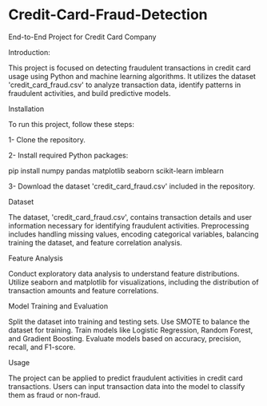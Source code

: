 # Credit-Card-Fraud-Detection
End-to-End Project for Credit Card Company

Introduction:

This project is focused on detecting fraudulent transactions in credit card usage using Python and machine learning algorithms. It utilizes the dataset 'credit_card_fraud.csv' to analyze transaction data, identify patterns in fraudulent activities, and build predictive models.

Installation

To run this project, follow these steps:

1- Clone the repository.

2- Install required Python packages:

pip install numpy pandas matplotlib seaborn scikit-learn imblearn

3- Download the dataset 'credit_card_fraud.csv' included in the repository.

Dataset

The dataset, 'credit_card_fraud.csv', contains transaction details and user information necessary for identifying fraudulent activities.
Preprocessing includes handling missing values, encoding categorical variables, balancing training the dataset, and feature correlation analysis.

Feature Analysis

Conduct exploratory data analysis to understand feature distributions.
Utilize seaborn and matplotlib for visualizations, including the distribution of transaction amounts and feature correlations.

Model Training and Evaluation

Split the dataset into training and testing sets.
Use SMOTE to balance the dataset for training.
Train models like Logistic Regression, Random Forest, and Gradient Boosting.
Evaluate models based on accuracy, precision, recall, and F1-score.

Usage

The project can be applied to predict fraudulent activities in credit card transactions.
Users can input transaction data into the model to classify them as fraud or non-fraud.
